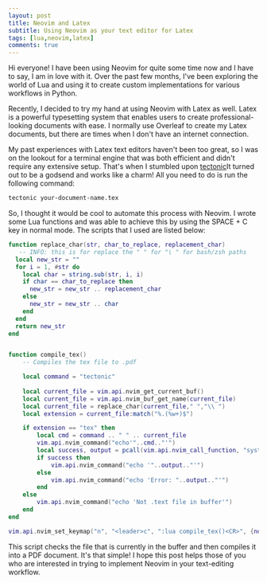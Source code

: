 ```yaml
---
layout: post
title: Neovim and Latex
subtitle: Using Neovim as your text editor for Latex
tags: [lua,neovim,latex]
comments: true
---  
```


Hi everyone! I have been using Neovim for quite some time now and I have to say, I am in love with it. Over the past few months, I've been exploring the world of Lua and using it to create custom implementations for various workflows in Python.

Recently, I decided to try my hand at using Neovim with Latex as well. Latex is a powerful typesetting system that enables users to create professional-looking documents with ease. I normally use Overleaf to create my Latex documents, but there are times when I don't have an internet connection. 

My past experiences with Latex text editors haven't been too great, so I was on the lookout for a terminal engine that was both efficient and didn't require any extensive setup. That's when I stumbled upon [tectonic](https://tectonic-typesetting.github.io/en-US/)It turned out to be a godsend and works like a charm! All you need to do is run the following command:
```bash
tectonic your-document-name.tex
```

So, I thought it would be cool to automate this process with Neovim. I wrote some Lua functions and was able to achieve this by using the SPACE + C key in normal mode. The scripts that I used are listed below:
```lua 
function replace_char(str, char_to_replace, replacement_char)
   -- INFO: this is for replace the " " for "\ " for bash/zsh paths
  local new_str = ""
  for i = 1, #str do
    local char = string.sub(str, i, i)
    if char == char_to_replace then
      new_str = new_str .. replacement_char
    else
      new_str = new_str .. char
    end
  end
  return new_str
end


function compile_tex()
    -- Compiles the tex file to .pdf

    local command = "tectonic"
    
    local current_file = vim.api.nvim_get_current_buf()
    local current_file = vim.api.nvim_buf_get_name(current_file)
    local current_file = replace_char(current_file," ","\\ ")
    local extension = current_file:match("%.(%w+)$")

    if extension == "tex" then
        local cmd = command .. " " .. current_file
        vim.api.nvim_command("echo'"..cmd.."'")
        local success, output = pcall(vim.api.nvim_call_function, "system", {cmd})
        if success then
            vim.api.nvim_command("echo '"..output.."'")
        else
            vim.api.nvim_command("echo 'Error: "..output.."'")
        end
    else
        vim.api.nvim_command("echo 'Not .text file in buffer'")
    end
end

vim.api.nvim_set_keymap("n", "<leader>c", ":lua compile_tex()<CR>", {noremap = true})
```
This script checks the file that is currently in the buffer and then compiles it into a PDF document. It's that simple! I hope this post helps those of you who are interested in trying to implement Neovim in your text-editing workflow.
